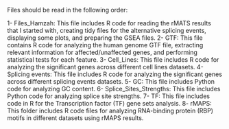 Files should be read in the following order:

1- Files_Hamzah: This file includes R code for reading the rMATS results that I started with, creating tidy files for the alternative splicing events, displaying some plots, and preparing the GSEA files. 2- GTF: This file contains R code for analyzing the human genome GTF file, extracting relevant information for affected/unaffected genes, and performing statistical tests for each feature. 3- Cell_Lines: This file includes R code for analyzing the significant genes across different cell lines datasets. 4- Splicing events: This file includes R code for analyzing the significant genes across different splicing events datasets. 5- GC: This file includes Python code for analyzing GC content. 6- Splice_Sites_Strengths: This file includes Python code for analyzing splice site strengths. 7- TF: This file includes code in R for the Transcription factor (TF) gene sets analysis. 8- rMAPS: This folder includes R code files for analyzing RNA-binding protein (RBP) motifs in different datasets using rMAPS results.
